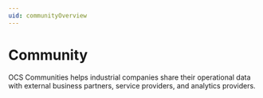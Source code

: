 ```yaml
---
uid: communityOverview
---
```


# Community

OCS Communities helps industrial companies share their operational data with external business partners, service providers, and analytics providers.
